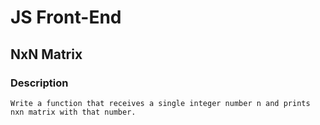 # JS Front-End

## NxN Matrix

### Description
    Write a function that receives a single integer number n and prints nxn matrix with that number.